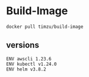 # Build-Image

```bash
docker pull timzu/build-image
```

## versions

```
ENV awscli 1.23.6
ENV kubectl v1.24.0
ENV helm v3.8.2
```
